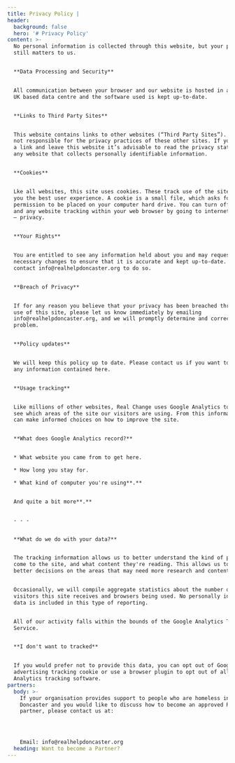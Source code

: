 ```yaml
---
title: Privacy Policy |
header:
  background: false
  hero: '# Privacy Policy'
content: >-
  No personal information is collected through this website, but your privacy
  still matters to us. 


  **Data Processing and Security**


  All communication between your browser and our website is hosted in a secure
  UK based data centre and the software used is kept up-to-date.


  **Links to Third Party Sites**


  This website contains links to other websites (“Third Party Sites”). We are
  not responsible for the privacy practices of these other sites. If you follow
  a link and leave this website it’s advisable to read the privacy statements of
  any website that collects personally identifiable information.


  **Cookies**


  Lke all websites, this site uses cookies. These track use of the site and give
  you the best user experience. A cookie is a small file, which asks for
  permission to be placed on your computer hard drive. You can turn off cookies
  and any website tracking within your web browser by going to internet options
  – privacy.


  **Your Rights**


  You are entitled to see any information held about you and may request any
  necessary changes to ensure that it is accurate and kept up-to-date. Please
  contact info@realhelpdoncaster.org to do so.


  **Breach of Privacy**


  If for any reason you believe that your privacy has been breached through the
  use of this site, please let us know immediately by emailing
  info@realhelpdoncaster.org, and we will promptly determine and correct the
  problem.


  **Policy updates**


  We will keep this policy up to date. Please contact us if you want to discuss
  any information contained here.


  **Usage tracking**


  Like millions of other websites, Real Change uses Google Analytics to help us
  see which areas of the site our visitors are using. From this information, we
  can make informed choices on how to improve the site.


  **What does Google Analytics record?**


  * What website you came from to get here.

  * How long you stay for.

  * What kind of computer you're using**.**


  And quite a bit more**.**


  - - -


  **What do we do with your data?**


  The tracking information allows us to better understand the kind of people who
  come to the site, and what content they're reading. This allows us to make
  better decisions on the areas that may need more research and content.


  Occasionally, we will compile aggregate statistics about the number of
  visitors this site receives and browsers being used. No personally identifying
  data is included in this type of reporting.


  All of our activity falls within the bounds of the Google Analytics Terms of
  Service.


  **I don't want to tracked**


  If you would prefer not to provide this data, you can opt out of Google’s
  advertising tracking cookie or use a browser plugin to opt out of all Google
  Analytics tracking software.
partners:
  body: >-
    If your organisation provides support to people who are homeless in
    Doncaster and you would like to discuss how to become an approved Real Help
    partner, please contact us at:




    Email: info@realhelpdoncaster.org
  heading: Want to become a Partner?
---
```


